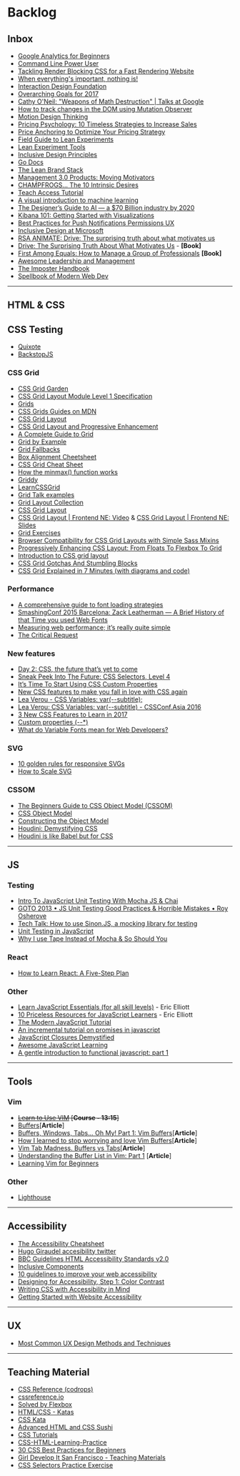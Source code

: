 # Backlog
## Inbox
- [Google Analytics for Beginners](https://analytics.google.com/analytics/academy/course/6)
- [Command Line Power User](https://courses.wesbos.com/account)
- [Tackling Render Blocking CSS for a Fast Rendering Website](https://www.sitepoint.com/critical-rendering-path-css-fast-loading-website/)
- [When everything's important, nothing is!](https://aerotwist.com/blog/when-everything-is-important-nothing-is/)
- [Interaction Design Foundation](https://www.interaction-design.org/courses)
- [Overarching Goals for 2017](https://github.com/IgnaciodeNuevo/personal-goals)
- [Cathy O'Neil: "Weapons of Math Destruction" | Talks at Google](https://www.youtube.com/watch?v=TQHs8SA1qpk)
- [How to track changes in the DOM using Mutation Observer](https://hashnode.com/post/how-to-track-changes-in-the-dom-using-mutation-observer-cj3gck03s0091jhk9yajr4v9t)
- [Motion Design Thinking](https://blog.prototypr.io/motion-design-thinking-d9c3b23df221?ref=heydesigner)
- [Pricing Psychology: 10 Timeless Strategies to Increase Sales](https://www.helpscout.net/blog/pricing-strategies/)
- [Price Anchoring to Optimize Your Pricing Strategy](http://www.priceintelligently.com/blog/bid/181199/price-anchoring-to-optimize-your-pricing-strategy)
- [Field Guide to Lean Experiments](http://www.movestheneedle.com/wp-content/uploads/2014/04/Mini_Guide_Experiment_Loop_MovesTheNeedle.pdf)
- [Lean Experiment Tools](http://www.movestheneedle.com/resources/)
- [Inclusive Design Principles](http://inclusivedesignprinciples.org/)
- [Go Docs](https://docs.gocd.org/current/introduction/concepts_in_go.html)
- [The Lean Brand Stack](http://media.leanbrandbook.com/or-the-lean-brand-stack.pdf)
- [Management 3.0 Products: Moving Motivators](https://management30.com/product/workouts/champfrogs-organizational-change-management/)
- [CHAMPFROGS… The 10 Intrinsic Desires](http://noop.nl/2013/02/champfrogs.html)
- [Teach Access Tutorial](https://teachaccess.github.io/tutorial/#/0)
- [A visual introduction to machine learning](http://www.r2d3.us/visual-intro-to-machine-learning-part-1/)
- [The Designer’s Guide to AI — a $70 Billion industry by 2020](http://heydesigner.com/blog/designers-guide-ai/)
- [Kibana 101: Getting Started with Visualizations](https://www.elastic.co/webinars/kibana-101-get-started-with-visualizations)
- [Best Practices for Push Notifications Permissions UX](https://docs.google.com/document/d/1WNPIS_2F0eyDm5SS2E6LZ_75tk6XtBSnR1xNjWJ_DPE/edit)
- [Inclusive Design at Microsoft](https://www.microsoft.com/en-us/design/inclusive)
- [RSA ANIMATE: Drive: The surprising truth about what motivates us](https://www.youtube.com/watch?v=u6XAPnuFjJc)
- [Drive: The Surprising Truth About What Motivates Us](https://www.amazon.com/Drive-Surprising-Truth-About-Motivates/dp/1594484805) - **[Book]**
- [First Among Equals: How to Manage a Group of Professionals](https://www.amazon.com/First-Among-Equals-Manage-Professionals-ebook/dp/B003P9XHLW/ref=sr_1_1?ie=UTF8&qid=1499204112&sr=8-1&keywords=first+among+equals) **[Book]**
- [Awesome Leadership and Management](https://github.com/LappleApple/awesome-leading-and-managing)
- [The Imposter Handbook](https://bigmachine.io/products/the-imposters-handbook/)
- [Spellbook of Modern Web Dev](https://github.com/dexteryy/spellbook-of-modern-webdev)

---

## HTML & CSS
## CSS Testing
- [Quixote](https://github.com/jamesshore/quixote)
- [BackstopJS](https://github.com/garris/BackstopJS)

### CSS Grid
- [CSS Grid Garden](http://cssgridgarden.com/)
- [CSS Grid Layout Module Level 1 Specification](https://www.w3.org/TR/css-grid-1/)
- [Grids](https://developer.mozilla.org/en-US/docs/Learn/CSS/CSS_layout/Grids)
- [CSS Grids Guides on MDN](https://www.rachelandrew.co.uk/archives/2017/03/07/css-grid-guides-on-mdn/)
- [CSS Grid Layout](https://developer.mozilla.org/en-US/docs/Web/CSS/CSS_Grid_Layout)
- [CSS Grid Layout and Progressive Enhancement](https://developer.mozilla.org/en-US/docs/Web/CSS/CSS_Grid_Layout/CSS_Grid_and_Progressive_Enhancement)
- [A Complete Guide to Grid](https://css-tricks.com/snippets/css/complete-guide-grid/)
- [Grid by Example](https://gridbyexample.com/)
- [Grid Fallbacks](https://rachelandrew.co.uk/css/cheatsheets/grid-fallbacks)
- [Box Alignment Cheetsheet](https://rachelandrew.co.uk/css/cheatsheets/box-alignment)
- [CSS Grid Cheat Sheet](https://alialaa.github.io/css-grid-cheat-sheet/)
- [How the minmax() function works](https://bitsofco.de/how-the-minmax-function-works/)
- [Griddy](http://griddy.io/)
- [LearnCSSGrid](http://learncssgrid.com/)
- [Grid Talk examples](https://codepen.io/collection/DEPOzv/)
- [Grid Layout Collection](https://codepen.io/collection/DgwjNL/)
- [CSS Grid Layout](https://codepen.io/collection/XRRJGq/)
- [CSS Grid Layout | Frontend NE: Video](https://www.youtube.com/watch?v=N5Lt1SLqBmQ) & [CSS Grid Layout | Frontend NE: Slides](https://www.slideshare.net/rachelandrew/css-grid-layout-for-frontend-ne)
- [Grid Exercises](http://labs.jensimmons.com/2017/exercises.html)
- [Browser Compatibility for CSS Grid Layouts with Simple Sass Mixins](https://css-tricks.com/browser-compatibility-css-grid-layouts-simple-sass-mixins/)
- [Progressively Enhancing CSS Layout: From Floats To Flexbox To Grid](https://www.smashingmagazine.com/2017/07/enhancing-css-layout-floats-flexbox-grid/)
- [Introduction to CSS grid layout](https://mozilladevelopers.github.io/playground/)
- [CSS Grid Gotchas And Stumbling Blocks](https://www.smashingmagazine.com/2017/09/css-grid-gotchas-stumbling-blocks/?ref=heydesigner)
- [CSS Grid Explained in 7 Minutes (with diagrams and code)](https://www.youtube.com/watch?v=ojKbYz0iKQE)

### Performance
- [A comprehensive guide to font loading strategies](https://www.zachleat.com/web/comprehensive-webfonts/)
- [SmashingConf 2015 Barcelona: Zack Leatherman — A Brief History of that Time you used Web Fonts](https://vimeo.com/145055818)
- [Measuring web performance; it’s really quite simple](https://hackernoon.com/measuring-web-performance-its-really-quite-simple-adeda8f7f39e)
- [The Critical Request](https://css-tricks.com/the-critical-request/)

### New features
- [Day 2: CSS, the future that’s yet to come](http://12devsofxmas.co.uk/2016/12/day-2-css-the-future-thats-yet-to-come/)
- [Sneak Peek Into The Future: CSS Selectors, Level 4](https://www.smashingmagazine.com/2013/01/sneak-peek-future-selectors-level-4/)
- [It’s Time To Start Using CSS Custom Properties](https://www.smashingmagazine.com/2017/04/start-using-css-custom-properties/)
- [New CSS features to make you fall in love with CSS again](https://toaster.co/articles/upcoming-css-features)
- [Lea Verou - CSS Variables: var(--subtitle);](https://www.youtube.com/watch?v=2an6-WVPuJU)
- [Lea Verou: CSS Variables: var(--subtitle) - CSSConf.Asia 2016](https://www.youtube.com/watch?v=kZOJCVvyF-4)
- [3 New CSS Features to Learn in 2017](https://bitsofco.de/3-new-css-features-to-learn-in-2017/)
- [Custom properties (--*)](https://developer.mozilla.org/en-US/docs/Web/CSS/--*)
- [What do Variable Fonts mean for Web Developers?](https://blog.prototypr.io/what-does-variable-fonts-mean-for-web-developers-2e2b96c66497)

### SVG
- [10 golden rules for responsive SVGs](https://www.creativebloq.com/how-to/10-golden-rules-for-responsive-svgs)
- [How to Scale SVG](https://css-tricks.com/scale-svg/)

### CSSOM
- [The Beginners Guide to CSS Object Model (CSSOM)](https://www.hongkiat.com/blog/css-object-model-cssom/)
- [CSS Object Model](https://developer.mozilla.org/en-US/docs/Web/API/CSS_Object_Model)
- [Constructing the Object Model](https://developers.google.com/web/fundamentals/performance/critical-rendering-path/constructing-the-object-model)
- [Houdini: Demystifying CSS](https://developers.google.com/web/updates/2016/05/houdini)
- [Houdini is like Babel but for CSS](https://medium.com/@mutebg/houdini-could-be-like-babel-but-for-css-7110d7cb6d60)

---

## JS
### Testing
- [Intro To JavaScript Unit Testing With Mocha JS & Chai](https://www.youtube.com/watch?v=MLTRHc5dk6s)
- [GOTO 2013 • JS Unit Testing Good Practices & Horrible Mistakes • Roy Osherove](https://www.youtube.com/watch?v=iP0Vl-vU3XM)
- [Tech Talk: How to use Sinon.JS, a mocking library for testing](https://www.youtube.com/watch?v=SvudHPTEsIk)
- [Unit Testing in JavaScript](https://www.youtube.com/playlist?list=PLZEZPz6HkCZk30XEdl0eGNhwvoR-XoWHS)
- [Why I use Tape Instead of Mocha & So Should You](https://medium.com/javascript-scene/why-i-use-tape-instead-of-mocha-so-should-you-6aa105d8eaf4)

### React
- [How to Learn React: A Five-Step Plan](https://www.lullabot.com/articles/how-to-learn-react)

### Other
- [Learn JavaScript Essentials (for all skill levels)](https://medium.com/javascript-scene/learn-javascript-b631a4af11f2) - Eric Elliott
- [10 Priceless Resources for JavaScript Learners](https://medium.com/javascript-scene/10-priceless-resources-for-javascript-learners-bbf2f7d7f84e) - Eric Elliott
- [The Modern JavaScript Tutorial](http://javascript.info/)
- [An incremental tutorial on promises in javascript](http://www.sohamkamani.com/blog/2016/08/28/incremenal-tutorial-to-promises/)
- [JavaScript Closures Demystified](https://www.sitepoint.com/javascript-closures-demystified/)
- [Awesome JavaScript Learning](https://github.com/micromata/awesome-javascript-learning)
- [A gentle introduction to functional javascript: part 1](http://jrsinclair.com/articles/2016/gentle-introduction-to-functional-javascript-intro/)

---

## Tools
### Vim
- ~~[Learn to Use VIM](https://egghead.io/courses/learn-to-use-vim) [**Course - 13:15**]~~
- [Buffers](http://vim.wikia.com/wiki/Buffers)[**Article**]
- [Buffers, Windows, Tabs... Oh My! Part 1: Vim Buffers](https://dockyard.com/blog/2013/10/22/vim-buffers)[**Article**]
- [How I learned to stop worrying and love Vim Buffers](http://eseth.org/2007/vim-buffers.html)[**Article**]
- [Vim Tab Madness. Buffers vs Tabs](http://joshldavis.com/2014/04/05/vim-tab-madness-buffers-vs-tabs/)[**Article**]
- [Understanding the Buffer List in Vim: Part 1](https://hashrocket.com/blog/posts/understanding-the-buffer-list-in-vim-part-1) [**Article**]
- [Learning Vim for Beginners](https://www.labnol.org/internet/learning-vim-for-beginners/28820/)

### Other
-  [Lighthouse](https://developers.google.com/web/tools/lighthouse/)

---

## Accessibility
- [The Accessibility Cheatsheet](https://bitsofco.de/the-accessibility-cheatsheet/)
- [Hugo Giraudel accesibility twitter](https://twitter.com/HugoGiraudel/status/877078717071327240)
- [BBC Guidelines HTML Accessibility Standards v2.0](http://www.bbc.co.uk/guidelines/futuremedia/accessibility/html/)
- [Inclusive Components](https://inclusive-components.design/)
- [10 guidelines to improve your web accessibility](https://aerolab.co/blog/web-accessibility/)
- [Designing for Accessibility, Step 1: Color Contrast](https://uxdesign.cc/the-easiest-part-about-designing-accessible-websites-76cd6b9a7ae4)
- [Writing CSS with Accessibility in Mind](https://medium.com/@matuzo/writing-css-with-accessibility-in-mind-8514a0007939)
- [Getting Started with Website Accessibility](https://medium.com/statuscode/getting-started-with-website-accessibility-5586c7febc92?ref=heydesigner)

---

## UX
- [Most Common UX Design Methods and Techniques](https://uxplanet.org/most-common-ux-design-methods-and-techniques-c9a9fdc25a1e)

---

## Teaching Material
- [CSS Reference (codrops)](https://tympanus.net/codrops/css_reference)
- [cssreference.io](http://cssreference.io/)
- [Solved by Flexbox](https://philipwalton.github.io/solved-by-flexbox/)
- [HTML/CSS - Katas](https://codepen.io/collection/ABLwQb/)
- [CSS Kata](https://github.com/georgenorman/css-kata)
- [Advanced HTML and CSS Sushi](https://www.gitbook.com/book/coderdojo/advanced-html-and-css-sushi/details)
- [CSS Tutorials](http://www.htmldog.com/guides/css/)
- [CSS-HTML-Learning-Practice](https://github.com/MarieBock/CSS-HTML-Learning-Practice/blob/master/selectors.css)
- [30 CSS Best Practices for Beginners](https://code.tutsplus.com/tutorials/30-css-best-practices-for-beginners--net-6741)
- [Girl Develop It San Francisco - Teaching Materials](https://www.teaching-materials.org/)
- [CSS Selectors Practice Exercise](https://codepen.io/infinitytrain/pen/mPNbop)